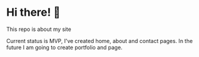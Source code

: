 # Hi there! 👋

This repo is about my site

Current status is MVP, I've created home, about and contact pages.
In the future I am going to create portfolio and page.
